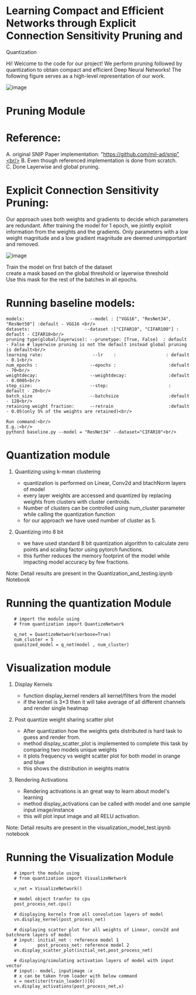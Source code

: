 # Learning Compact and Efficient Networks through Explicit Connection Sensitivity Pruning and
Quantization

Hi! Welcome to the code for our project! We perform pruning followed by quantization to obtain compact and efficient Deep Neural Networks! The following figure serves as a high-level representation of our work.

![image](https://user-images.githubusercontent.com/37202614/118072436-c86d0480-b377-11eb-881e-1a6d4bb8f7dc.png)


# Pruning Module

# Reference:  
A. original SNIP Paper implementation: "https://github.com/mil-ad/snip"<br/> 
B. Even though referenced implementation is done from scratch.<br/> 
C. Done Layerwise and global pruning.<br/>


# Explicit Connection Sensitivity Pruning:

Our approach uses both weights and gradients to decide which parameters are redundant. After training the model for 1 epoch, we jointly exploit information from the weights and the gradients. Only parameters with a low weight magnitude and a low gradient magnitude are deemed unimpportant and removed.

![image](https://user-images.githubusercontent.com/37202614/118072561-14b84480-b378-11eb-9c67-f8f8ec9c80d1.png)





Train the model on first batch of the dataset<br/>
create a mask based on the global threshold or layerwise threshold<br/>
Use this mask for the rest of the batches in all epochs.



# Running baseline models:
```
models:                         --model : ["VGG16", "ResNet34", "ResNet50"] :default - VGG16 <br/> 
datasets:                     --dataset :["CIFAR10", "CIFAR100"] : default - CIFAR10<br/> 
pruning type(global/layerwise): --prunetype: [True, False]  : default - False # layerwise pruning is not the default instead global pruning is default<br/> 
learning rate:                   --lr    :                   : default - 0.1<br/> 
num_epochs :                    --epochs :                    :defualt - 70<br/> 
weightdecay:                    --weightdecay:                :default - 0.0005<br/> 
step_size:                      --step:                       : default - 20<br/> 
batch_size                      --batchsize                   :default - 128<br/> 
retaining weight fraction:      --retrain                     :default - 0.05(only 5% of the weights are retained)<br/> 

Run command:<br/>   
E.g.:<br/>   
python3 baseline.py --model = "ResNet34" --dataset="CIFAR10"<br/> 
```

# Quantization module

1. Quantizing using k-mean clustering 
    - quantization is performed on Linear, Conv2d and btachNorm layers of model
    - every layer weights are accessed and quantized by replacing weights from clusters with cluster centroids.
    - Number of clusters can be controlled using num_cluster parameter while calling the quantization function
    - for our approach we have used number of cluster as 5.
    
2. Quantizing into 8 bit
    - we have used standard 8 bit quantization algorithm to calculate zero points and scaling factor using pytorch functions.
    - this further reduces the memory footprint of the model while impacting model accuracy by few fractions.
   
Note: Detail results are present in the Quantization_and_testing.ipynb Notebook
# Running the quantization Module
```
   # import the module using 
   # from quantization import QuantizeNetwork
   
   q_net = QuantizeNetwork(verbose=True)
   num_cluster = 5
   quanitzed_model = q_net(model , num_cluster)
```

 
# Visualization module

1. Display Kernels 
    - function display_kernel renders all kernel/filters from the model
    - if the kernel is 3*3 then it will take average of all different channels and render single heatmap
    
2. Post quantize weight sharing scatter plot
    - After quantization how the weights gets distributed is hard task to guess and render from.
    - method display_scatter_plot is implemented to complete this task by comparing two models unique weights
    - it plots frequency vs weight scatter plot for both model in orange and blue
    - this shows the distribution in weights matrix
   
3. Rendering Activations
   - Rendering activations is an great way to learn about model's learning
   - method display_activations can be called with model and one sample input image/instance
   - this will plot input image and all RELU activation.

Note: Detail results are present in the visualization_model_test.ipynb notebook
   
# Running the Visualization Module
```
   # import the module using 
   # from quantization import VisualizeNetwork
   
   v_net = VisualizeNetwork()
   
   # model object tranfer to cpu
   post_process_net.cpu()
   
   # displaying kernels from all convolution layers of model
   vn.display_kernel(post_process_net)
   
   # displaying scatter plot for all weights of Linear, conv2d and batchnorm layers of model
   # input: initial_net : reference model 1
   #        post_process_net: reference model 2
   vn.display_scatter_plot(initial_net,post_process_net)
   
   # displaying/simulating activation layers of model with input vector
   # input:- model, inputimage :x
   # x can be taken from loader with below command 
   x = next(iter(train_loader))[0]
   vn.display_activations(post_process_net,x)
   
```


